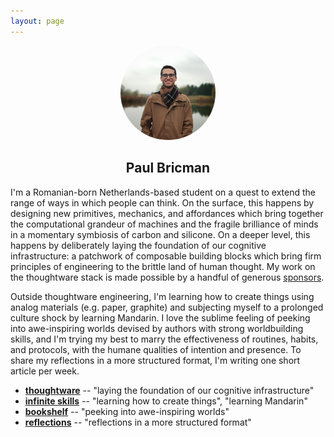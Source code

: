 ```yaml
---
layout: page
---
```


<center>
<img width="30%" src="/assets/img/profile.jpeg" style="border-radius: 50%;">
<h2>Paul Bricman</h2>
</center>

<!-- ## Paul Bricman (disambiguation) -->

I'm a Romanian-born Netherlands-based student on a quest to extend the range of ways in which people can think. On the surface, this happens by designing new primitives, mechanics, and affordances which bring together the computational grandeur of machines and the fragile brilliance of minds in a momentary symbiosis of carbon and silicone. On a deeper level, this happens by deliberately laying the foundation of our cognitive infrastructure: a patchwork of composable building blocks which bring firm principles of engineering to the brittle land of human thought. My work on the thoughtware stack is made possible by a handful of generous [sponsors](https://github.com/sponsors/paulbricman).

Outside thoughtware engineering, I'm learning how to create things using analog materials (e.g. paper, graphite) and subjecting myself to a prolonged culture shock by learning Mandarin. I love the sublime feeling of peeking into awe-inspiring worlds devised by authors with strong worldbuilding skills, and I'm trying my best to marry the effectiveness of routines, habits, and protocols, with the humane qualities of intention and presence. To share my reflections in a more structured format, I'm writing one short article per week.

- [**thoughtware**](/thoughtware) -- "laying the foundation of our cognitive infrastructure"
- [**infinite skills**](/infinite-skills) -- "learning how to create things", "learning Mandarin"
- [**bookshelf**](/bookshelf) -- "peeking into awe-inspiring worlds"
- [**reflections**](/reflections) -- "reflections in a more structured format"
